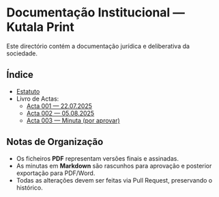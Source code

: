 # Documentação Institucional — Kutala Print

Este directório contém a documentação jurídica e deliberativa da sociedade.

## Índice

- [Estatuto](./estatuto/ESTATUTO_KutalaPrint.pdf)
- Livro de Actas:
  - [Acta 001 — 22.07.2025](./actas/KP_ACTA_2025_001.pdf)
  - [Acta 002 — 05.08.2025](./actas/KP_ACTA_2025_002.pdf)
  - [Acta 003 — Minuta (por aprovar)](./actas/KP_ACTA_2025_003_Minuta.md)

## Notas de Organização
- Os ficheiros **PDF** representam versões finais e assinadas.
- As minutas em **Markdown** são rascunhos para aprovação e posterior exportação para PDF/Word.
- Todas as alterações devem ser feitas via Pull Request, preservando o histórico.
